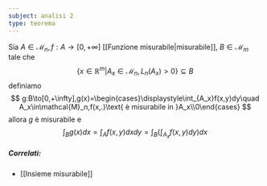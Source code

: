 ```yaml
---
subject: analisi 2
type: teorema
---
```

Sia $A\in\mathcal{M}_n,f:A\to[0,+\infty]$ [[Funzione misurabile|misurabile]], $B\in\mathcal{M}_m$ tale che 
$$
\{x\in\mathbb{R}^m|A_x\in\mathcal{M}_n,L_n(A_x)>0\}\subseteq B
$$
definiamo 
$$
g:B\to[0,+\infty],g(x)=\begin{cases}\displaystyle\int_{A_x}f(x,y)dy\quad A_x\in\mathcal{M}_n,f(x,.)\text{ è misurabile in }A_x\\0\end{cases}
$$
allora $g$ è misurabile e 
$$
\int_Bg(x)dx=\int_Af(x,y)dxdy=\int_B\left(\int_{A_x}f(x,y)dy\right)dx
$$

##### Correlati:
* [[Insieme misurabile]]